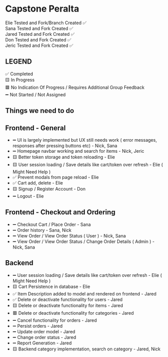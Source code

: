 # Capstone Peralta 
Elie Tested and Fork/Branch Created ✅ <br>
Sana Tested and Fork Created ✅ <br>
Jared Tested and Fork Created ✅ <br>
Don Tested and Fork Created ✅ <br>
Jeric Tested and Fork Created ✅ <br>

## LEGEND 
✅ Completed <br>
🟨 In Progress <br>
🟥 No Indication Of Progress / Requires Additional Group Feedback <br>
➖ Not Started / Not Assigned <br>

## Things we need to do ##
## Frontend - General
- ➖ UI is largely implemented but UX still needs work ( error messages, responses after pressing buttons etc) - Nick, Sana
- ➖ Homepage navbar working and search for items - Nick, Jeric
- 🟨 Better token storage and token reloading - Elie
- 🟨 User session loading / Save details like cart/token over refresh - Elie ( Might Need Help )
- ✅ Prevent modals from page reload - Elie 
- ✅ Cart add, delete - Elie
- 🟨 Signup / Register Account - Don
- ➖ Logout - Elie

## Frontend - Checkout and Ordering
- ➖ Checkout Cart / Place Order - Sana
- ➖ Order history - Sana, Nick
- ➖ View Order / View Order Status ( User ) - Nick, Sana
- ➖ View Order / View Order Status / Change Order Details ( Admin ) - Nick, Sana

## Backend
- ➖ User session loading / Save details like cart/token over refresh - Elie ( Might Need Help )
- 🟨 Cart Persistence in database - Elie
- ✅ Item Description added to model and rendered on frontend - Jared
- ✅ Delete or deactivate functionality for users - Jared
- 🟨 Delete or deactivate functionality for items - Jared
- 🟥 Delete or deactivate functionality for categories - Jared
- ➖ Cancel functionality for orders - Jared
- ➖ Persist orders - Jared
- ➖ Update order model - Jared
- ➖ Change order status - Jared
- ➖ Report Generation - Jared
- 🟨 Backend category implementation, search on category - Jared, Nick
